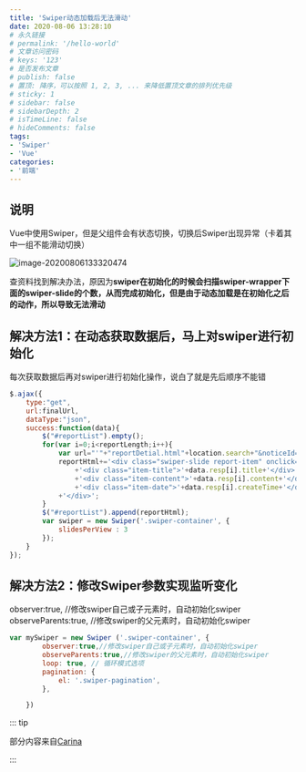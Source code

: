 ```yaml
---
title: 'Swiper动态加载后无法滑动'
date: 2020-08-06 13:28:10
# 永久链接
# permalink: '/hello-world'
# 文章访问密码
# keys: '123'
# 是否发布文章
# publish: false
# 置顶: 降序，可以按照 1, 2, 3, ... 来降低置顶文章的排列优先级
# sticky: 1
# sidebar: false
# sidebarDepth: 2
# isTimeLine: false
# hideComments: false
tags:
- 'Swiper'
- 'Vue'
categories:
- '前端'
---
```




## 说明

Vue中使用Swiper，但是父组件会有状态切换，切换后Swiper出现异常（卡着其中一组不能滑动切换）

![image-20200806133320474](https://static.chanx.tech/image/acoq3_0.png)

查资料找到解决办法，原因为**swiper在初始化的时候会扫描swiper-wrapper下面的swiper-slide的个数，从而完成初始化，但是由于动态加载是在初始化之后的动作，所以导致无法滑动**

## 解决方法1：在动态获取数据后，马上对swiper进行初始化

每次获取数据后再对swiper进行初始化操作，说白了就是先后顺序不能错

```javascript
$.ajax({
    type:"get",
    url:finalUrl,
    dataType:"json",
    success:function(data){
        $("#reportList").empty();
        for(var i=0;i<reportLength;i++){
            var url="'"+"reportDetial.html"+location.search+"&noticeId="+reportList[i].id+"'";
            reportHtml+='<div class="swiper-slide report-item" onclick="reportJump('+url+')">'
                +'<div class="item-title">'+data.resp[i].title+'</div>'
                +'<div class="item-content">'+data.resp[i].content+'</div>'
                +'<div class="item-date">'+data.resp[i].createTime+'</div>'
            +'</div>';
        }
        $("#reportList").append(reportHtml);
        var swiper = new Swiper('.swiper-container', {
            slidesPerView : 3
        });
    }
});
```



## 解决方法2：修改Swiper参数实现监听变化

 observer:true,	//修改swiper自己或子元素时，自动初始化swiper
 observeParents:true,	//修改swiper的父元素时，自动初始化swiper

```js
var mySwiper = new Swiper ('.swiper-container', {
        observer:true,//修改swiper自己或子元素时，自动初始化swiper
        observeParents:true,//修改swiper的父元素时，自动初始化swiper
        loop: true, // 循环模式选项
        pagination: {
            el: '.swiper-pagination',
        },

    })
```

::: tip

部分内容来自[Carina](https://www.cnblogs.com/yangguoe/p/9857398.html)

:::